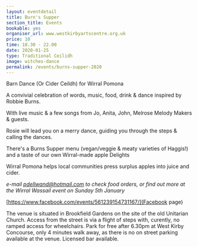 ```yaml
---
layout: eventdetail
title: Burn's Supper
section_title: Events
bookable: yes
organiser_url: www.westkirbyartscentre.org.uk
price: 10
time: 18.30 - 22.00
date: 2020-01-25
type: Traditional Ceilidh
image: witches-dance
permalink: /events/burns-supper-2020
---
```


Barn Dance (Or Cider Ceildh) for Wirral Pomona

A convivial celebration of words, music, food, drink & dance inspired by Robbie Burns.

With live music & a few songs from Jo, Anita, John, Melrose Melody Makers & guests.

Rosie will lead you on a merry dance, guiding you through the steps & calling the dances.

There's a Burns Supper menu (vegan/veggie & meaty varieties of Haggis!) and a taste of our
own Wirral-made apple Delights

Wirral Pomona helps local communities press surplus apples into juice and cider.                                                                                        

*e-mail pdellwand@hotmail.com to check food orders, or find out more at the Wirral Wassail event on Sunday 5th January*

[https://www.facebook.com/events/561239154731167/](Facebook page)

The venue is situated in Brookfield Gardens on the site of the old Unitarian Church.
Access from the street is via a flight of steps with, curently, no ramped access for wheelchairs.
Park for free after 6.30pm at West Kirby Concourse, only 4 minutes walk away, as there is no on street parking available at the venue.
Licensed bar available.
